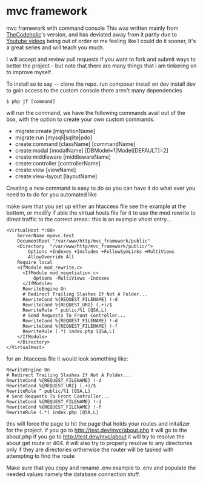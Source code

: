 # mvc framework
mvc framework with command console
This was written mainly from [TheCodeholic](https://github.com/thecodeholic/php-mvc-framework)'s version, and has deviated away from it partly due to [Youtube videos](https://www.youtube.com/thecodeholic) being out of order or me feeling like I could do it sooner, It's a great series and will teach you much.


I will accept and review pull requests if you want to fork and submit ways to better the project - but note that there are many things that i am tinkering on to improve myself.

To install so to say -- clone the repo.
run composer install 
on dev install dev to gain access to the custom console
there aren't many dependencies

```
$ php jf [command]
```
will run the command, we have the following commands avail out of the box, with the option to create your own custom commands.
- migrate:create [migrationName]
- migrate:run [mysqli|sqlite|pdo]
- create:command [className] [commandName]
- create:modal [modalName] [DBModel=1|Model[DEFAULT]=2]
- create:middleware [middlewareName]
- create:controller [controllerName]
- create:view [viewName]
- create:view-layout [layoutName]

Creating a new command is easy to do so you can have it do what ever you need to to do for you automated like

make sure that you set up either an htaccess file see the example at the bottom, or modify if able the virtual hosts file for it to use the mod rewrite to direct traffic to the correct areas::
this is an example vhost entry... 
```
<VirtualHost *:80>
	ServerName mymvc.test
	DocumentRoot "/var/www/http/mvc_framework/public"
	<Directory  "/var/www/http/mvc_framework/public/">
		Options +Indexes +Includes +FollowSymLinks +MultiViews
		AllowOverride All
    Require local
    <IfModule mod_rewrite.c>
      <IfModule mod_negotiation.c>
          Options -MultiViews -Indexes
      </IfModule>
      RewriteEngine On
      # Redirect Trailing Slashes If Not A Folder...
      RewriteCond %{REQUEST_FILENAME} !-d
      RewriteCond %{REQUEST_URI} (.+)/$
      RewriteRule ^ public/%1 [QSA,L]
      # Send Requests To Front Controller...
      RewriteCond %{REQUEST_FILENAME} !-d
      RewriteCond %{REQUEST_FILENAME} !-f
      RewriteRule (.*) index.php [QSA,L]
    </IfModule>
	</Directory>
</VirtualHost>
```

for an .htaccess file it would look something like:
```
RewriteEngine On
# Redirect Trailing Slashes If Not A Folder...
RewriteCond %{REQUEST_FILENAME} !-d
RewriteCond %{REQUEST_URI} (.+)/$
RewriteRule ^ public/%1 [QSA,L]
# Send Requests To Front Controller...
RewriteCond %{REQUEST_FILENAME} !-d
RewriteCond %{REQUEST_FILENAME} !-f
RewriteRule (.*) index.php [QSA,L]
```
this will force the page to hit the page that holds your routes and initalizer for the project. if you go to http://test.dev/mvc/about.php it will go to the about.php if you go to http://test.dev/mvc/about it will try to resolve the about get route or 404. it will also try to properly resolve to any directories only if they are directories ortherwise the router will be tasked with attempting to find the route

Make sure that you copy and rename .env.example to .env and populate the needed values namely the database connection stuff.

